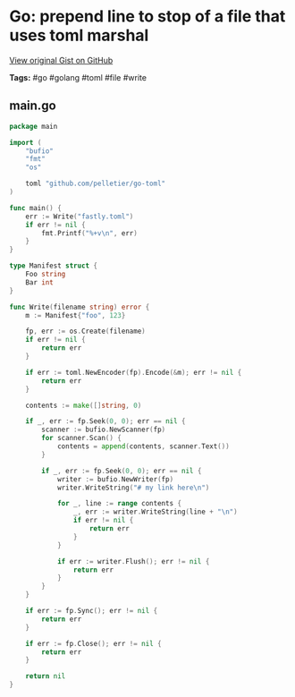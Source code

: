 # Go: prepend line to stop of a file that uses toml marshal 

[View original Gist on GitHub](https://gist.github.com/Integralist/3aa30eea6ec1fdd3874e130b84bfb6a9)

**Tags:** #go #golang #toml #file #write

## main.go

```go
package main

import (
	"bufio"
	"fmt"
	"os"

	toml "github.com/pelletier/go-toml"
)

func main() {
	err := Write("fastly.toml")
	if err != nil {
		fmt.Printf("%+v\n", err)
	}
}

type Manifest struct {
	Foo string
	Bar int
}

func Write(filename string) error {
	m := Manifest{"foo", 123}

	fp, err := os.Create(filename)
	if err != nil {
		return err
	}

	if err := toml.NewEncoder(fp).Encode(&m); err != nil {
		return err
	}

	contents := make([]string, 0)

	if _, err := fp.Seek(0, 0); err == nil {
		scanner := bufio.NewScanner(fp)
		for scanner.Scan() {
			contents = append(contents, scanner.Text())
		}

		if _, err := fp.Seek(0, 0); err == nil {
			writer := bufio.NewWriter(fp)
			writer.WriteString("# my link here\n")

			for _, line := range contents {
				_, err := writer.WriteString(line + "\n")
				if err != nil {
					return err
				}
			}

			if err := writer.Flush(); err != nil {
				return err
			}
		}
	}

	if err := fp.Sync(); err != nil {
		return err
	}

	if err := fp.Close(); err != nil {
		return err
	}

	return nil
}
```

